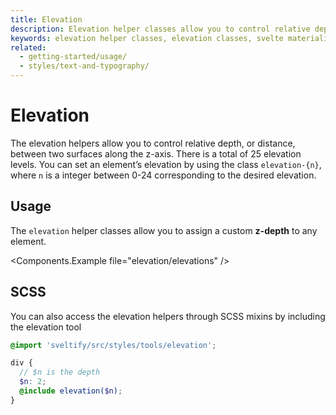```yaml
---
title: Elevation
description: Elevation helper classes allow you to control relative depth, or distance, between two surfaces along the z-axis.
keywords: elevation helper classes, elevation classes, svelte materialify elevation
related:
  - getting-started/usage/
  - styles/text-and-typography/
---
```


# Elevation

The elevation helpers allow you to control relative depth, or distance, between two surfaces along the z-axis. There is a total of 25 elevation levels. You can set an element’s elevation by using the class `elevation-{n}`, where `n` is a integer between 0-24 corresponding to the desired elevation.

## Usage

The `elevation` helper classes allow you to assign a custom **z-depth** to any element.

<Components.Example file="elevation/elevations" />

## SCSS

You can also access the elevation helpers through SCSS mixins by including the elevation tool

```scss
@import 'sveltify/src/styles/tools/elevation';

div {
  // $n is the depth
  $n: 2;
  @include elevation($n);
}
```
